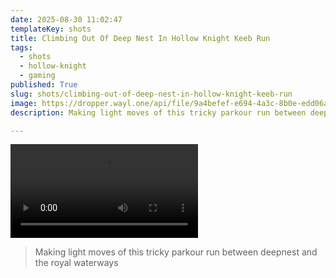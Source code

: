```yaml
---
date: 2025-08-30 11:02:47
templateKey: shots
title: Climbing Out Of Deep Nest In Hollow Knight Keeb Run
tags:
  - shots
  - hollow-knight
  - gaming
published: True
slug: shots/climbing-out-of-deep-nest-in-hollow-knight-keeb-run
image: https://dropper.wayl.one/api/file/9a4befef-e694-4a3c-8b0e-edd06a3f741c.mp4
description: Making light moves of this tricky parkour run between deepnest and the royal waterways

---
```


![Climbing out of deep nest in hollow knight keeb run](https://dropper.wayl.one/api/file/9a4befef-e694-4a3c-8b0e-edd06a3f741c.mp4)

> Making light moves of this tricky parkour run between deepnest and the royal waterways
